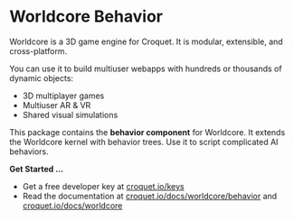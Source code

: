 # Worldcore Behavior

Worldcore is a 3D game engine for Croquet. It is modular, extensible, and cross-platform.

You can use it to build multiuser webapps with hundreds or thousands of dynamic objects:

* 3D multiplayer games
* Multiuser AR & VR
* Shared visual simulations

This package contains the **behavior component** for Worldcore. It extends the Worldcore kernel with behavior trees. Use it to script complicated AI behaviors.

**Get Started ...**

* Get a free developer key at [croquet.io/keys](https://croquet.io/keys/)
* Read the documentation at [croquet.io/docs/worldcore/behavior](https://croquet.io/docs/worldcore/behavior/) and [croquet.io/docs/worldcore](https://croquet.io/docs/worldcore/)
